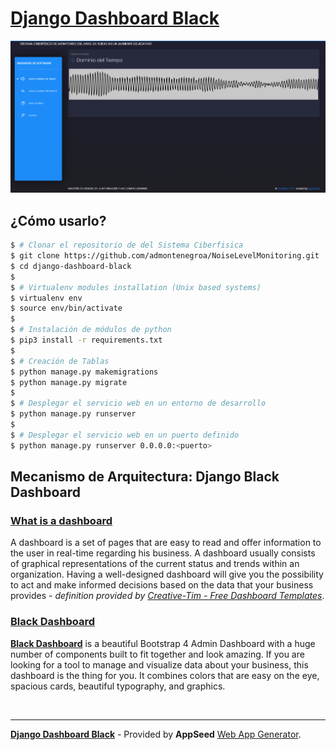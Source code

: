# [Django Dashboard Black](https://appseed.us/admin-dashboards/django-dashboard-black)

![Sistema Ciberfisico](https://raw.githubusercontent.com/admontenegroa/NoiseLevelMonitoring/master/core/static/assets/img/SistemaCiberfisico.png)

## ¿Cómo usarlo?

```bash
$ # Clonar el repositorio de del Sistema Ciberfisica
$ git clone https://github.com/admontenegroa/NoiseLevelMonitoring.git
$ cd django-dashboard-black
$
$ # Virtualenv modules installation (Unix based systems)
$ virtualenv env
$ source env/bin/activate
$ 
$ # Instalación de módulos de python
$ pip3 install -r requirements.txt
$
$ # Creación de Tablas
$ python manage.py makemigrations
$ python manage.py migrate
$
$ # Desplegar el servicio web en un entorno de desarrollo
$ python manage.py runserver
$
$ # Desplegar el servicio web en un puerto definido 
$ python manage.py runserver 0.0.0.0:<puerto>
```

## Mecanismo de Arquitectura: Django Black Dashboard

### [What is a dashboard](https://en.wikipedia.org/wiki/Dashboard_(business))

A dashboard is a set of pages that are easy to read and offer information to the user in real-time regarding his business. A dashboard usually consists of graphical representations of the current status and trends within an organization. Having a well-designed dashboard will give you the possibility to act and make informed decisions based on the data that your business provides - *definition provided by [Creative-Tim - Free Dashboard Templates](https://www.creative-tim.com/blog/web-design/free-dashboard-templates/?ref=appseed)*.

### [Black Dashboard](https://www.creative-tim.com/product/black-dashboard?ref=appseed)

**[Black Dashboard](https://www.creative-tim.com/product/black-dashboard?ref=appseed)** is a beautiful Bootstrap 4 Admin Dashboard with a huge number of components built to fit together and look amazing. If you are looking for a tool to manage and visualize data about your business, this dashboard is the thing for you. It combines colors that are easy on the eye, spacious cards, beautiful typography, and graphics.

<br />

---
**[Django Dashboard Black](https://appseed.us/admin-dashboards/django-dashboard-black)** - Provided by **AppSeed** [Web App Generator](https://appseed.us/app-generator).
